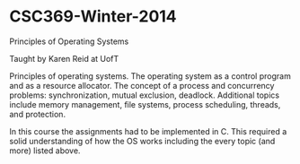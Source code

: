 # CSC369-Winter-2014
Principles of Operating Systems

Taught by Karen Reid at UofT

Principles of operating systems. The operating system as a control program and as a resource allocator. The concept of a process and concurrency problems: synchronization, mutual exclusion, deadlock. Additional topics include memory management, file systems, process scheduling, threads, and protection.

In this course the assignments had to be implemented in C. This required a solid understanding of how the OS works including the every topic (and more) listed above.
